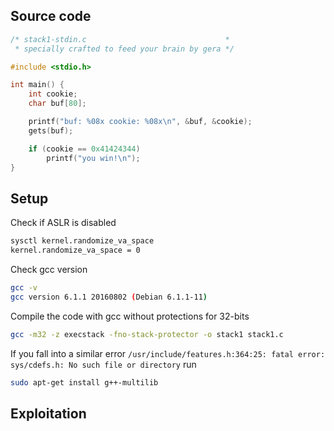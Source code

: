 ## Source code
```c
/* stack1-stdin.c                               *
 * specially crafted to feed your brain by gera */

#include <stdio.h>

int main() {
	int cookie;
	char buf[80];

	printf("buf: %08x cookie: %08x\n", &buf, &cookie);
	gets(buf);

	if (cookie == 0x41424344)
		printf("you win!\n");
}
```
## Setup
Check if ASLR is disabled
```bash
sysctl kernel.randomize_va_space
kernel.randomize_va_space = 0
```

Check gcc version
```bash 
gcc -v 
gcc version 6.1.1 20160802 (Debian 6.1.1-11)
```

Compile the code with gcc without protections for 32-bits
```bash
gcc -m32 -z execstack -fno-stack-protector -o stack1 stack1.c
```

If you fall into a similar error ```/usr/include/features.h:364:25: fatal error: sys/cdefs.h: No such file or directory``` run
```bash
sudo apt-get install g++-multilib
```

## Exploitation
